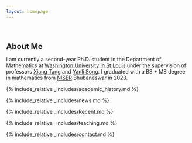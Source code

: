 ```yaml
---
layout: homepage
---
```


<h1 id="about-me"></h1>

<h2 style="margin: 60px 0px 10px;">About Me</h2>

I am currently a second-year Ph.D. student in the Department of Mathematics at <a href ="https://math.wustl.edu"> Washington University in St.Louis</a> under the supervision of professors <a href="https://www.math.wustl.edu/~xtang/">Xiang Tang</a> and <a href="https://www.math.wustl.edu/~ylsong/">Yanli Song</a>. I graduated with a BS + MS degree in mathematics from <a href="https://www.niser.ac.in/sms/">NISER</a> Bhubaneswar in 2023.




{% include_relative _includes/academic_history.md %}

{% include_relative _includes/news.md %}

{% include_relative _includes/Recent.md %}

{% include_relative _includes/teaching.md %}

{% include_relative _includes/contact.md %}





